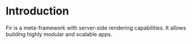 # Introduction

Fir is a meta-framework with server-side rendering capabilities. It allows building highly modular and scalable apps.
